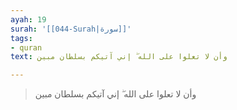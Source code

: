 ```yaml
---
ayah: 19
surah: '[[044-Surah|سورة]]'
tags:
- quran
text: وأن لا تعلوا على الله ۖ إني آتيكم بسلطان مبين

---
```

> وأن لا تعلوا على الله ۖ إني آتيكم بسلطان مبين
